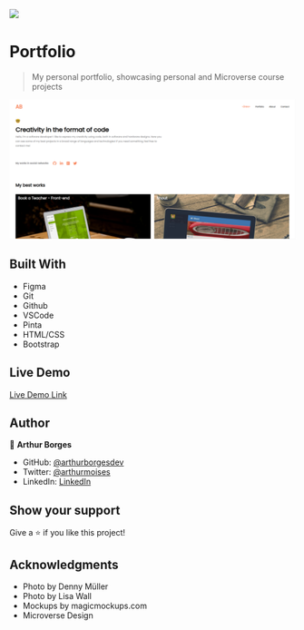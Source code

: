 ![](https://img.shields.io/badge/Microverse-blueviolet)

# Portfolio

> My personal portfolio, showcasing personal and Microverse course projects

![portfolio-screenshot](./img/portfolio-screenshot.png)


## Built With

- Figma
- Git
- Github
- VSCode
- Pinta
- HTML/CSS
- Bootstrap

## Live Demo

[Live Demo Link](https://arthurborges.dev/)


## Author

👤 **Arthur Borges**

- GitHub: [@arthurborgesdev](https://github.com/arthurborgesdev)
- Twitter: [@arthurmoises](https://twitter.com/arthurmoises)
- LinkedIn: [LinkedIn](https://linkedin.com/in/arthurmoises)

## Show your support

Give a ⭐️ if you like this project!

## Acknowledgments

- Photo by Denny Müller
- Photo by Lisa Wall
- Mockups by magicmockups.com
- Microverse Design